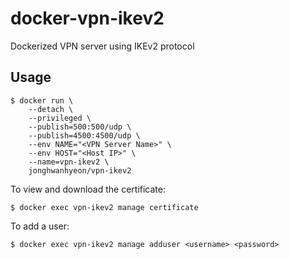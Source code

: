 # docker-vpn-ikev2
Dockerized VPN server using IKEv2 protocol

## Usage

    $ docker run \
        --detach \
        --privileged \
        --publish=500:500/udp \
        --publish=4500:4500/udp \
        --env NAME="<VPN Server Name>" \
        --env HOST="<Host IP>" \
        --name=vpn-ikev2 \
        jonghwanhyeon/vpn-ikev2


To view and download the certificate:

    $ docker exec vpn-ikev2 manage certificate


To add a user:

    $ docker exec vpn-ikev2 manage adduser <username> <password>